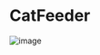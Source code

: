 # CatFeeder

![image](https://github.com/mightbehappyy/CatFeeder/assets/97134972/aea93a7c-2434-4388-a5bf-5f183d434fa1)

